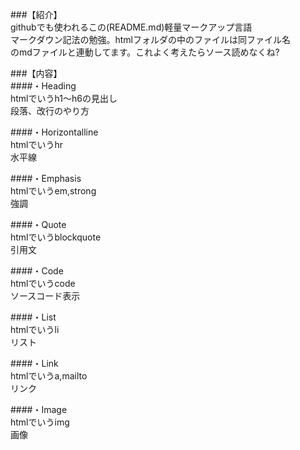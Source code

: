 ###【紹介】  
githubでも使われるこの(README.md)軽量マークアップ言語  
マークダウン記法の勉強。htmlフォルダの中のファイルは同ファイル名  
のmdファイルと連動してます。これよく考えたらソース読めなくね?  

###【内容】  
####・Heading  
htmlでいうh1～h6の見出し  
段落、改行のやり方

####・Horizontalline  
htmlでいうhr  
水平線

####・Emphasis  
htmlでいうem,strong  
強調

####・Quote  
htmlでいうblockquote  
引用文

####・Code  
htmlでいうcode  
ソースコード表示

####・List  
htmlでいうli  
リスト

####・Link  
htmlでいうa,mailto  
リンク

####・Image  
htmlでいうimg  
画像


